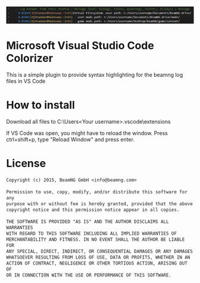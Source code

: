 ![alt text](colorizerBeamNGLog2.png)

# Microsoft Visual Studio Code Colorizer
This is a simple plugin to provide syntax highlighting for the beamng log files in VS Code

# How to install
Download all files to C:\Users\<Your username>\.vscode\extensions

If VS Code was open, you might have to reload the window.
Press ctrl+shift+p, type "Reload Window" and press enter.

# License

~~~
Copyright (c) 2015, BeamNG GmbH <info@beamng.com>

Permission to use, copy, modify, and/or distribute this software for any
purpose with or without fee is hereby granted, provided that the above
copyright notice and this permission notice appear in all copies.

THE SOFTWARE IS PROVIDED "AS IS" AND THE AUTHOR DISCLAIMS ALL WARRANTIES
WITH REGARD TO THIS SOFTWARE INCLUDING ALL IMPLIED WARRANTIES OF
MERCHANTABILITY AND FITNESS. IN NO EVENT SHALL THE AUTHOR BE LIABLE FOR
ANY SPECIAL, DIRECT, INDIRECT, OR CONSEQUENTIAL DAMAGES OR ANY DAMAGES
WHATSOEVER RESULTING FROM LOSS OF USE, DATA OR PROFITS, WHETHER IN AN
ACTION OF CONTRACT, NEGLIGENCE OR OTHER TORTIOUS ACTION, ARISING OUT OF
OR IN CONNECTION WITH THE USE OR PERFORMANCE OF THIS SOFTWARE.
~~~